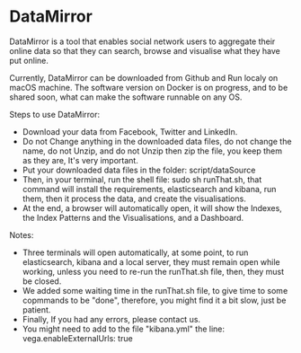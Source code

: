 # DataMirror
DataMirror is a tool that enables social network users to aggregate their online data so that they can search, browse and visualise what they have put online.

Currently, DataMirror can be downloaded from Github and Run localy on macOS machine.
The software version on Docker is on progress, and to be shared soon, what can make the software runnable on any OS. 

Steps to use DataMirror:
- Download your data from Facebook, Twitter and LinkedIn.
- Do not Change anything in the downloaded data files, do not change the name, do not Unzip, and do not Unzip then zip the file, you keep them as they are, It's very important.
- Put your downloaded data files in the folder: script/dataSource
- Then, in your terminal, run the shell file: sudo sh runThat.sh, that command will install the requirements, elasticsearch and kibana, run them, then it process the data, and create the visualisations.
- At the end, a browser will automatically open, it will show the Indexes, the Index Patterns and the Visualisations, and a Dashboard.

Notes:
- Three terminals will open automatically, at some point, to run elasticsearch, kibana and a local server, they must remain open while working, unless you need to re-run the runThat.sh file, then, they must be closed.
- We added some waiting time in the runThat.sh file, to give time to some copmmands to be "done", therefore, you might find it a bit slow, just be patient.
- Finally, If you had any errors, please contact us.
- You might need to add to the file "kibana.yml" the line: vega.enableExternalUrls: true



